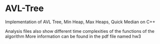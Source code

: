 # AVL-Tree
Implementation of AVL Tree, Min Heap, Max Heaps, Quick Median on C++


Analysis files also show different time complexities of the functions of the algorithm
More information can be found in the pdf file named hw3
